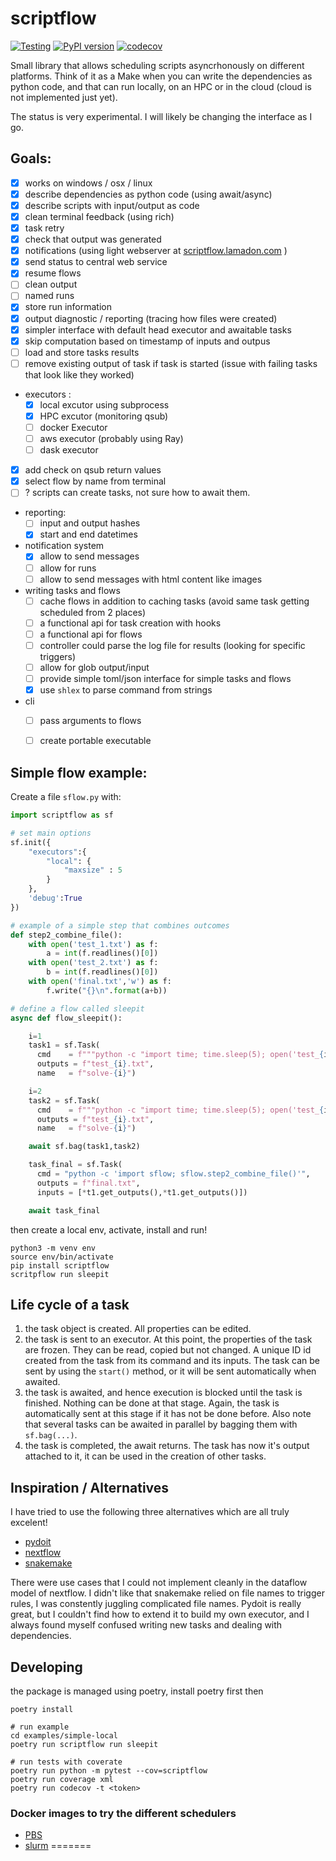 # scriptflow

[![Testing](https://github.com/tlamadon/scriptflow/actions/workflows/tests.yml/badge.svg)](https://github.com/tlamadon/scriptflow/actions/workflows/tests.yml) [![PyPI version](https://badge.fury.io/py/scriptflow.svg)](https://badge.fury.io/py/scriptflow) [![codecov](https://codecov.io/gh/tlamadon/scriptflow/branch/main/graph/badge.svg?token=0E8J7635HD)](https://codecov.io/gh/tlamadon/scriptflow)

Small library that allows scheduling scripts asyncrhonously on different platforms. Think of it as a Make when you can write the dependencies as python code, and that can run locally, on an HPC or in the cloud (cloud is not implemented just yet).

The status is very experimental. I will likely be changing the interface as I go. 

## Goals:

 - [x] works on windows / osx / linux
 - [x] describe dependencies as python code (using await/async)
 - [x] describe scripts with input/output as code
 - [x] clean terminal feedback (using rich)
 - [x] task retry
 - [x] check that output was generated 
 - [x] notifications (using light webserver at [scriptflow.lamadon.com](http://scriptflow.lamadon.com/) )
 - [x] send status to central web service
 - [x] resume flows
 - [ ] clean output
 - [ ] named runs
 - [x] store run information
 - [x] output diagnostic / reporting (tracing how files were created)
 - [x] simpler interface with default head executor and awaitable tasks
 - [x] skip computation based on timestamp of inputs and outpus
 - [ ] load and store tasks results
 - [ ] remove existing output of task if task is started (issue with failing tasks that look like they worked)
 - executors :
   - [x] local excutor using subprocess 
   - [x] HPC excutor (monitoring qsub) 
   - [ ] docker Executor 
   - [ ] aws executor (probably using Ray)
   - [ ] dask executor  
 - [x] add check on qsub return values
 - [x] select flow by name from terminal 
 - [ ] ? scripts can create tasks, not sure how to await them. 
 - reporting:
   - [ ] input and output hashes
   - [x] start and end datetimes
 - notification system
   - [x] allow to send messages
   - [ ] allow for runs
   - [ ] allow to send messages with html content like images
 - writing tasks and flows 
   - [ ] cache flows in addition to caching tasks (avoid same task getting scheduled from 2 places)
   - [ ] a functional api for task creation with hooks
   - [ ] a functional api for flows
   - [ ] controller could parse the log file for results (looking for specific triggers)
   - [ ] allow for glob output/input
   - [ ] provide simple toml/json interface for simple tasks and flows
   - [x] use `shlex` to parse command from strings
 - cli
   - [ ] pass arguments to flows 
   - [ ] create portable executable


## Simple flow example:

Create a file `sflow.py` with:

```python
import scriptflow as sf

# set main options
sf.init({
    "executors":{
        "local": {
            "maxsize" : 5
        } 
    },
    'debug':True
})

# example of a simple step that combines outcomes
def step2_combine_file():
    with open('test_1.txt') as f:
        a = int(f.readlines()[0])
    with open('test_2.txt') as f:
        b = int(f.readlines()[0])
    with open('final.txt','w') as f:
        f.write("{}\n".format(a+b))

# define a flow called sleepit
async def flow_sleepit():

    i=1
    task1 = sf.Task(
      cmd    = f"""python -c "import time; time.sleep(5); open('test_{i}.txt','w').write('5');" """,
      outputs = f"test_{i}.txt",
      name   = f"solve-{i}")

    i=2
    task2 = sf.Task(
      cmd    = f"""python -c "import time; time.sleep(5); open('test_{i}.txt','w').write('5');" """,
      outputs = f"test_{i}.txt",
      name   = f"solve-{i}")

    await sf.bag(task1,task2)

    task_final = sf.Task(
      cmd = "python -c 'import sflow; sflow.step2_combine_file()'",
      outputs = f"final.txt",
      inputs = [*t1.get_outputs(),*t1.get_outputs()])

    await task_final
```        

then create a local env, activate, install and run!

```shell
python3 -m venv env
source env/bin/activate
pip install scriptflow
scritpflow run sleepit
```

## Life cycle of a task

1. the task object is created. All properties can be edited.
2. the task is sent to an executor. At this point, the properties of the task are frozen. They can be read, copied but not changed. A unique ID id created from the task from its command and its inputs. The task can be sent by using the `start()` method, or it will be sent automatically when awaited.
3. the task is awaited, and hence execution is blocked until the task is finished. Nothing can be done at that stage. Again, the task is automatically sent at this stage if it has not be done before. Also note that several tasks can be awaited in parallel by bagging them with `sf.bag(...)`.
4. the task is completed, the await returns. The task has now it's output attached to it, it can be used in the creation of other tasks.

## Inspiration / Alternatives

I have tried to use the following three alternatives which are all truly excelent!

 - [pydoit](https://pydoit.org/)
 - [nextflow](https://www.nextflow.io/)
 - [snakemake](https://snakemake.readthedocs.io/en/stable/)

There were use cases that I could not implement cleanly in the dataflow model of nextflow. I didn't like that snakemake relied on file names to trigger rules, I was constently juggling complicated file names. Pydoit is really great, but I couldn't find how to extend it to build my own executor, and I always found myself confused writing new tasks and dealing with dependencies. 

## Developing

the package is managed using poetry, install poetry first then 

```
poetry install

# run example
cd examples/simple-local
poetry run scriptflow run sleepit

# run tests with coverate
poetry run python -m pytest --cov=scriptflow
poetry run coverage xml
poetry run codecov -t <token>

```




### Docker images to try the different schedulers

 - [PBS](https://openpbs.atlassian.net/wiki/spaces/PBSPro/pages/79298561/Using+Docker+to+Instantiate+PBS)
 - [slurm](https://medium.com/analytics-vidhya/slurm-cluster-with-docker-9f242deee601)
=======
